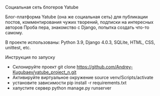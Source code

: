 Социальная сеть блогеров Yatube

Блог-платформа Yatube (она же социальная сеть) для публикации постов, комментирования чужих творений, подписки на интересных авторов
Проба пера, знакомство с Django, попытка создать что-то самому.

В проекте использованы:
Python 3.9, Django 4.0.3, SQLite, HTML, CSS, unittest, etc.

Инструкция по запуску
- Склонируйте проект
  git clone https://github.com/Andrey-Kugubaev/yatube_project_n.git
- Активируйте виртуальное окружение
  source venv/Scripts/activate
- установите зависимости
  pip install -r requirements.txt
- хапустите сервер
  python manage.py runserver
